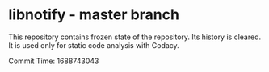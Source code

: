 # libnotify - master branch

This repository contains frozen state of the repository.
Its history is cleared. It is used only for static code
analysis with Codacy.

Commit Time: 1688743043
